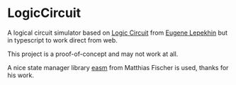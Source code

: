 # LogicCircuit

A logical circuit simulator based on
[Logic Circuit](http://www.logiccircuit.org/)
from [Eugene Lepekhin](mailto://eugene.lepekhin@gmail.com)
but in typescript to work direct from web.

This project is a proof-of-concept and may not work at all.

A nice state manager library [easm](https://github.com/dotnetautor/easm)
from Matthias Fischer is used, thanks for his work.
